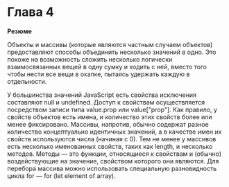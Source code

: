 # Глава 4

**Резюме**

Объекты и массивы (которые являются частным случаем объектов) предоставляют способы объединить несколько значений в одно. Это похоже на возможность сложить несколько логически взаимосвязанных вещей в одну сумку и ходить с ней, вместо того чтобы нести все вещи в охапке, пытаясь удержать каждую в отдельности.

У большинства значений JavaScript есть свойства исключения составляют null и undefined. Доступ к свойствам осуществляется посредством записи типа value.prop или value["prop"]. Как правило, у свойств объектов есть имена, и количество этих свойств более или менее фиксировано. Массивы, напротив, обычно содержат разное количество концептуально идентичных значений, а в качестве имен их свойств используются числа (начиная с 0).
Тем не менее у массивов есть несколько именованных свойств, таких как length, и несколько методов.
Методы — это функции, относящиеся к свойствам и (обычно) воздействующие на значение, свойством которого они
являются. Для перебора массива можно использовать специальную разновидность цикла for — for (let element of array).
